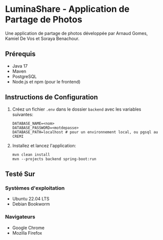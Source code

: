 # LuminaShare - Application de Partage de Photos

Une application de partage de photos développée par Arnaud Gomes, Kamiel De Vos et Soraya Benachour.

## Prérequis

- Java 17
- Maven
- PostgreSQL
- Node.js et npm (pour le frontend)

## Instructions de Configuration

1. Créez un fichier `.env` dans le dossier `backend` avec les variables suivantes:

   ```
   DATABASE_NAME=<nom>
   DATABASE_PASSWORD=<motdepasse>
   DATABASE_PATH=localhost # pour un environnement local, ou pgsql au CREMI
   ```

2. Installez et lancez l'application:
   ```
   mvn clean install
   mvn --projects backend spring-boot:run
   ```

## Testé Sur

### Systèmes d'exploitation

- Ubuntu 22.04 LTS
- Debian Bookworm

### Navigateurs

- Google Chrome
- Mozilla Firefox
